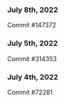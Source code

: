 ### July 8th, 2022

Commit #147372

### July 5th, 2022

Commit #314353


### July 4th, 2022

Commit #72281
